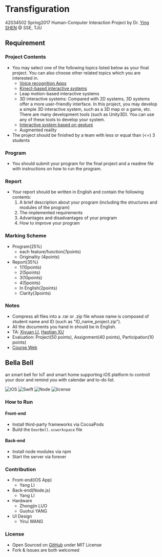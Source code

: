 # Transfiguration
42034502 Spring2017 Human-Computer Interaction Project by Dr. [Ying SHEN](mailto:yingshen@tongji.edu.cn) @ SSE, TJU

## Requirement

### Project Contents

- You may select one of the following topics listed below as your final project. You can also choose other related topics which you are interested in.
  - [Voice recognition Apps](http://sse.tongji.edu.cn/yingshen/course/HCI2017Spring/projects/Voice%20Recognition%20App.docx)
  - [Kinect-based interactive systems](http://sse.tongji.edu.cn/yingshen/course/HCI2017Spring/projects/A%20Kinect-based%20interactive%20system.docx)
  - Leap motion-based interactive systems
  - 3D interactive systems: Compared with 2D systems, 3D systems offer a more user-friendly interface. In this project, you may develop a simple 3D interactive system, such as a 3D map or a game, etc. There are many development tools (such as Unity3D). You can use any of these tools to develop your system.
  - [Interactive system based on gesture](http://sse.tongji.edu.cn/yingshen/course/HCI2017Spring/projects/Gesture%20recognition.docx)
  - Augmented reality
- The project should be finished by a team with less or equal than (<=) 3 students

### Program

- You should submit your program for the final project and a readme file with instructions on how to run the program.

### Report

- Your report should be written in English and contain the following contents:
  1. A brief description about your program (including the structures and modules of the program)
  2. The implemented requirements
  3. Advantages and disadvantages of your program
  4. How to improve your program

### Marking Scheme

- Program(25%)
  - each feature/function(7points)
  - Originality (4points)
- Report(35%)
  - 1(10points)
  - 2(5points)
  - 3(10points)
  - 4(5points)
  - In English(2points)
  - Clarity(3points)

### Notes

- Compress all files into a .rar or .zip file whose name is composed of student name and ID (such as "ID_name_project.zip").
- All the documents you hand in should be in English.
- TA: [Xiyuan LI](mailto:lixiyuan00100@126.com), [Haotian XU](mailto:htxu@tongji.edu.cn)
- Evaluation: Project(50 points), Assignment(40 points), Participation(10 points)
- [Course Web](http://sse.tongji.edu.cn/yingshen/course/HCI2017Spring/index.html)


## Bella Bell

an smart bell for IoT and smart home supporting iOS platform to controll your door and remind you with calendar and to-do list.

![iOS](https://img.shields.io/badge/iOS-10.3-brightgreen.svg) ![Swift](https://img.shields.io/badge/Swift-3-blue.svg) ![Node](https://img.shields.io/badge/Node-8.0.0-orange.svg) ![license](https://img.shields.io/badge/License-MIT-lightgrey.svg)

### How to Run

#### Front-end

- Install third-party frameworks via CocoaPods
- Build the ``DoorBell.xcworkspace`` file

#### Back-end

- Install node modules via npm
- Start the server via forever



### Contribution

- Front-end(iOS App)
  - Yang LI
- Back-end(Node.js)
  - Yang LI
- Hardware
  - Zhongjin LUO
  - Guohui YANG
- UI Design
  - Yirui WANG

### License

- Open Sourced on [GitHub](https://github.com/zjzsliyang/Transfiguration) under MIT License
- Fork & Issues are both welcomed